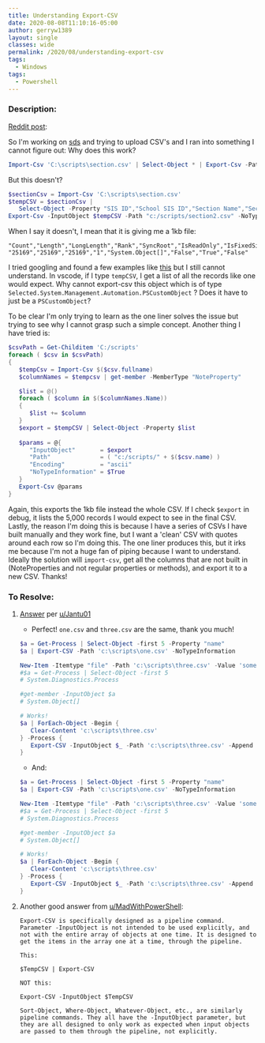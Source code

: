 ```yaml
---
title: Understanding Export-CSV
date: 2020-08-08T11:10:16-05:00
author: gerryw1389
layout: single
classes: wide
permalink: /2020/08/understanding-export-csv
tags:
  - Windows
tags:
  - Powershell
---
```

<!--more-->

### Description:

[Reddit post](https://www.reddit.com/r/PowerShell/comments/i60zrs/issues_understanding_exportcsv/):

So I'm working on [sds](https://docs.microsoft.com/en-us/schooldatasync/csv-files-for-school-data-sync) and trying to upload CSV's and I ran into something I cannot figure out: Why does this work?

   ```powershell
   Import-Csv 'C:\scripts\section.csv' | Select-Object * | Export-Csv -Path "c:/scripts/section3.csv" -NoTypeInformation
   ```

But this doesn't?

   ```powershell
   $sectionCsv = Import-Csv 'C:\scripts\section.csv'
   $tempCSV = $sectionCsv | 
      Select-Object -Property "SIS ID","School SIS ID","Section Name","Section Number","Term SIS ID","Term Name","Term StartDate","Term EndDate","Course SIS ID","Course Name","Course Number","Course Description","Status"
   Export-Csv -InputObject $tempCSV -Path "c:/scripts/section2.csv" -NoTypeInformation
   ```

When I say it doesn't, I mean that it is giving me a 1kb file:

   ```escape
   "Count","Length","LongLength","Rank","SyncRoot","IsReadOnly","IsFixedSize","IsSynchronized"
   "25169","25169","25169","1","System.Object[]","False","True","False"
   ```

I tried googling and found a few examples like [this](https://stackoverflow.com/questions/19450616/export-csv-exports-length-but-not-name) but I still cannot understand. In vscode, if I type `tempCSV`, I get a list of all the records like one would expect. Why cannot export-csv this object which is of type `Selected.System.Management.Automation.PSCustomObject` ? Does it have to just be a `PSCustomObject`?

To be clear I'm only trying to learn as the one liner solves the issue but trying to see why I cannot grasp such a simple concept. Another thing I have tried is:

   ```powershell
   $csvPath = Get-Childitem 'C:/scripts'
   foreach ( $csv in $csvPath)
   {
      $tempCsv = Import-Csv $($csv.fullname)
      $columnNames = $tempcsv | get-member -MemberType "NoteProperty"

      $list = @()
      foreach ( $column in $($columnNames.Name))
      {
         $list += $column
      }
      $export = $tempCSV | Select-Object -Property $list
      
      $params = @{
         "InputObject"       = $export
         "Path"              = ( "c:/scripts/" + $($csv.name) )
         "Encoding"          = "ascii"
         "NoTypeInformation" = $True
      }
      Export-Csv @params
   }
   ```

Again, this exports the 1kb file instead the whole CSV. If I check `$export` in debug, it lists the 5,000 records I would expect to see in the final CSV. Lastly, the reason I'm doing this is because I have a series of CSVs I have built manually and they work fine, but I want a 'clean' CSV with quotes around each row so I'm doing this. The one liner produces this, but it irks me because I'm not a huge fan of piping because I want to understand. Ideally the solution will `import-csv`, get all the columns that are not built in (NoteProperties and not regular properties or methods), and export it to a new CSV. Thanks!

### To Resolve:

1. [Answer](https://stackoverflow.com/questions/38772645/powershell-piped-input-to-export-csv-different-from-inputobject) per [u/Jantu01](https://www.reddit.com/user/Jantu01/)

   - Perfect! `one.csv` and `three.csv` are the same, thank you much!

   ```powershell
   $a = Get-Process | Select-Object -first 5 -Property "name"
   $a | Export-CSV -Path 'c:\scripts\one.csv' -NoTypeInformation

   New-Item -Itemtype "file" -Path 'c:\scripts\three.csv' -Value 'something' -Force | Out-Null
   #$a = Get-Process | Select-Object -first 5
   # System.Diagnostics.Process

   #get-member -InputObject $a
   # System.Object[]

   # Works!
   $a | ForEach-Object -Begin { 
      Clear-Content 'c:\scripts\three.csv' 
   } -Process {
      Export-CSV -InputObject $_ -Path 'c:\scripts\three.csv' -Append -NoTypeInformation
   }
   ```

   - And:

   ```powershell
   $a = Get-Process | Select-Object -first 5 -Property "name"
   $a | Export-CSV -Path 'c:\scripts\one.csv' -NoTypeInformation

   New-Item -Itemtype "file" -Path 'c:\scripts\three.csv' -Value 'something' -Force | Out-Null
   #$a = Get-Process | Select-Object -first 5
   # System.Diagnostics.Process

   #get-member -InputObject $a
   # System.Object[]

   # Works!
   $a | ForEach-Object -Begin { 
      Clear-Content 'c:\scripts\three.csv' 
   } -Process {
      Export-CSV -InputObject $_ -Path 'c:\scripts\three.csv' -Append -NoTypeInformation
   }
   ```

2. Another good answer from [u/MadWithPowerShell](https://www.reddit.com/user/MadWithPowerShell/):

   ```escape
   Export-CSV is specifically designed as a pipeline command. Parameter -InputObject is not intended to be used explicitly, and not with the entire array of objects at one time. It is designed to get the items in the array one at a time, through the pipeline.

   This:

   $TempCSV | Export-CSV

   NOT this:

   Export-CSV -InputObject $TempCSV

   Sort-Object, Where-Object, Whatever-Object, etc., are similarly pipeline commands. They all have the -InputObject parameter, but they are all designed to only work as expected when input objects are passed to them through the pipeline, not explicitly.
   ```
